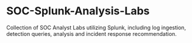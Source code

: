 # SOC-Splunk-Analysis-Labs
Collection of SOC Analyst Labs utilizing Splunk, including log ingestion, detection queries, analysis and incident response recommendation. 
